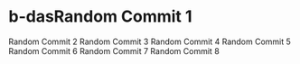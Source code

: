 # b-dasRandom Commit 1
Random Commit 2
Random Commit 3
Random Commit 4
Random Commit 5
Random Commit 6
Random Commit 7
Random Commit 8
